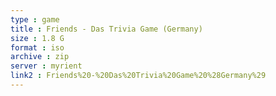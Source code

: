 ```yaml
---
type : game
title : Friends - Das Trivia Game (Germany)
size : 1.8 G
format : iso
archive : zip
server : myrient
link2 : Friends%20-%20Das%20Trivia%20Game%20%28Germany%29
---
```

